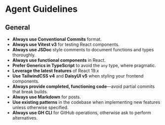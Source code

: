 # Agent Guidelines

## General
- **Always use Conventional Commits** format.
- **Always use Vitest v3** for testing React components.  
- **Always use JSDoc** style comments to document functions and types thoroughly.  
- **Always use functional components** in React.  
- **Prefer Generics in TypeScript** to avoid the `any` type, where pragmatic.  
- **Leverage the latest features** of React 19.x
- **Use TailwindCSS v4** and **DaisyUI v5** when styling your frontend components. 
- **Always provide completed, functioning code**—avoid partial commits that break builds.  
- **Always use Markdown** for posts.
- **Use existing patterns** in the codebase when implementing new features unless otherwise specified.
- **Always use GH CLI** for GitHub operations, otherwise ask to perform alternatives.